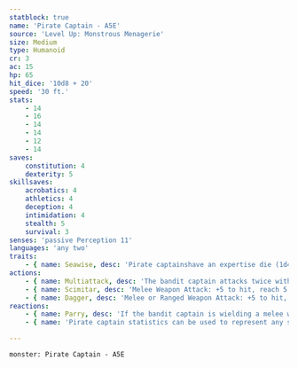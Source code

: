 ```yaml
---
statblock: true
name: 'Pirate Captain - A5E'
source: 'Level Up: Monstrous Menagerie'
size: Medium
type: Humanoid
cr: 3
ac: 15
hp: 65
hit_dice: '10d8 + 20'
speed: '30 ft.'
stats:
    - 14
    - 16
    - 14
    - 14
    - 12
    - 14
saves:
    constitution: 4
    dexterity: 5
skillsaves:
    acrobatics: 4
    athletics: 4
    deception: 4
    intimidation: 4
    stealth: 5
    survival: 3
senses: 'passive Perception 11'
languages: 'any two'
traits:
    - { name: Seawise, desc: 'Pirate captainshave an expertise die (1d4) on skill checks made to handle or navigate a ship.' }
actions:
    - { name: Multiattack, desc: 'The bandit captain attacks twice with their scimitar and once with their dagger, or throws two daggers.' }
    - { name: Scimitar, desc: 'Melee Weapon Attack: +5 to hit, reach 5 ft., one target. Hit: 6 (1d6 + 3) slashing damage.' }
    - { name: Dagger, desc: 'Melee or Ranged Weapon Attack: +5 to hit, reach 5 ft. or range 20/60 feet, one target. Hit: 5 (1d4 + 3) piercing damage.' }
reactions:
    - { name: Parry, desc: 'If the bandit captain is wielding a melee weapon and can see their attacker, they add 2 to their AC against one melee attack that would hit them.' }
    - { name: 'Pirate captain statistics can be used to represent any ship captain', desc: '' }

---
```

```statblock
monster: Pirate Captain - A5E
```
